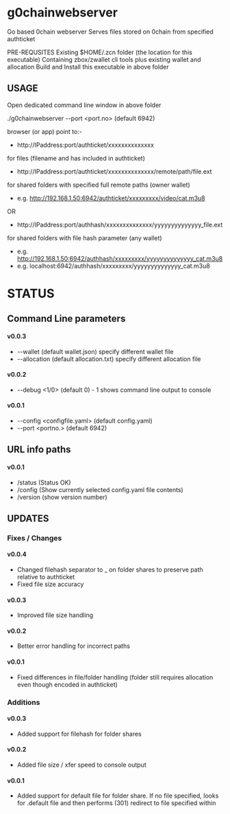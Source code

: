 # g0chainwebserver
Go based 0chain webserver
Serves files stored on 0chain from specified authticket
 
PRE-REQUSITES
Existing $HOME/.zcn folder (the location for this executable)
Containing zbox/zwallet cli tools plus existing wallet and allocation
Build and Install this executable in above folder

## USAGE

Open dedicated command line window in above folder

./g0chainwebserver --port <port.no> (default 6942)

browser (or app) point to:-

- http://IPaddress:port/authticket/xxxxxxxxxxxxxx

for files (filename and has included in authticket)

- http://IPaddress:port/authticket/xxxxxxxxxxxxxx/remote/path/file.ext

for shared folders with specified full remote paths (owner wallet)

- e.g. http://192.168.1.50:6942/authticket/xxxxxxxxx/video/cat.m3u8 

OR

- http://IPaddress:port/authhash/xxxxxxxxxxxxxx/yyyyyyyyyyyyyy_file.ext

for shared folders with file hash parameter (any wallet)

- e.g. http://192.168.1.50:6942/authhash/xxxxxxxxx/yyyyyyyyyyyyyy_cat.m3u8
- e.g. localhost:6942/authhash/xxxxxxxxx/yyyyyyyyyyyyyy_cat.m3u8

# STATUS
## Command Line parameters
#### v0.0.3
- --wallet (default wallet.json) specify different wallet file
- --allocation (default allocation.txt) specify different allocation file
#### v0.0.2
- --debug <1/0> (default 0) - 1 shows command line output to console
#### v0.0.1
- --config <configfile.yaml> (default config.yaml)
- --port <portno.> (default 6942)

## URL info paths
#### v0.0.1
- /status (Status OK)
- /config (Show currently selected config.yaml file contents)
- /version (show version number)

## UPDATES
### Fixes / Changes

#### v0.0.4
- Changed filehash separator to _ on folder shares to preserve path relative to authticket
- Fixed file size accuracy
#### v0.0.3
- Improved file size handling
#### v0.0.2
- Better error handling for incorrect paths
#### v0.0.1
- Fixed differences in file/folder handling (folder still requires allocation even though encoded in authticket)

### Additions
#### v0.0.3
- Added support for filehash for folder shares
#### v0.0.2
- Added file size / xfer speed to console output
#### v0.0.1
- Added support for default file for folder share. If no file specified, looks for .default file and then performs (301) redirect to file specified within
